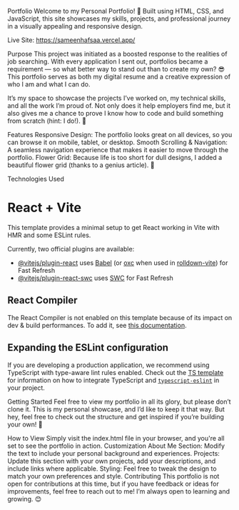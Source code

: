 Portfolio
Welcome to my Personal Portfolio! 🎉 Built using HTML, CSS, and JavaScript, this site showcases my skills, projects, and professional journey in a visually appealing and responsive design.

Live Site: https://sameenhafsaa.vercel.app/

Purpose
This project was initiated as a boosted response to the realities of job searching. With every application I sent out, portfolios became a requirement — so what better way to stand out than to create my own? 😎 This portfolio serves as both my digital resume and a creative expression of who I am and what I can do.

It’s my space to showcase the projects I’ve worked on, my technical skills, and all the work I’m proud of. Not only does it help employers find me, but it also gives me a chance to prove I know how to code and build something from scratch (hint: I do!). 🙌

Features
Responsive Design: The portfolio looks great on all devices, so you can browse it on mobile, tablet, or desktop.
Smooth Scrolling & Navigation: A seamless navigation experience that makes it easier to move through the portfolio.
Flower Grid: Because life is too short for dull designs, I added a beautiful flower grid (thanks to a genius article). 🌸

Technologies Used
# React + Vite

This template provides a minimal setup to get React working in Vite with HMR and some ESLint rules.

Currently, two official plugins are available:

- [@vitejs/plugin-react](https://github.com/vitejs/vite-plugin-react/blob/main/packages/plugin-react) uses [Babel](https://babeljs.io/) (or [oxc](https://oxc.rs) when used in [rolldown-vite](https://vite.dev/guide/rolldown)) for Fast Refresh
- [@vitejs/plugin-react-swc](https://github.com/vitejs/vite-plugin-react/blob/main/packages/plugin-react-swc) uses [SWC](https://swc.rs/) for Fast Refresh

## React Compiler

The React Compiler is not enabled on this template because of its impact on dev & build performances. To add it, see [this documentation](https://react.dev/learn/react-compiler/installation).

## Expanding the ESLint configuration

If you are developing a production application, we recommend using TypeScript with type-aware lint rules enabled. Check out the [TS template](https://github.com/vitejs/vite/tree/main/packages/create-vite/template-react-ts) for information on how to integrate TypeScript and [`typescript-eslint`](https://typescript-eslint.io) in your project.

Getting Started
Feel free to view my portfolio in all its glory, but please don’t clone it. This is my personal showcase, and I’d like to keep it that way. But hey, feel free to check out the structure and get inspired if you’re building your own! 🙌

How to View
Simply visit the index.html file in your browser, and you're all set to see the portfolio in action.
Customization
About Me Section: Modify the text to include your personal background and experiences.
Projects: Update this section with your own projects, add your descriptions, and include links where applicable.
Styling: Feel free to tweak the design to match your own preferences and style.
Contributing
This portfolio is not open for contributions at this time, but if you have feedback or ideas for improvements, feel free to reach out to me! I’m always open to learning and growing. 😊


